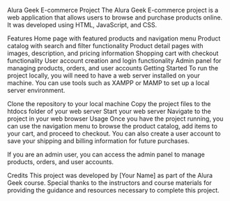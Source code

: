 Alura Geek E-commerce Project
The Alura Geek E-commerce project is a web application that allows users to browse and purchase products online. It was developed using HTML, JavaScript, and CSS.

Features
Home page with featured products and navigation menu
Product catalog with search and filter functionality
Product detail pages with images, description, and pricing information
Shopping cart with checkout functionality
User account creation and login functionality
Admin panel for managing products, orders, and user accounts
Getting Started
To run the project locally, you will need to have a web server installed on your machine. You can use tools such as XAMPP or MAMP to set up a local server environment.

Clone the repository to your local machine
Copy the project files to the htdocs folder of your web server
Start your web server
Navigate to the project in your web browser
Usage
Once you have the project running, you can use the navigation menu to browse the product catalog, add items to your cart, and proceed to checkout. You can also create a user account to save your shipping and billing information for future purchases.

If you are an admin user, you can access the admin panel to manage products, orders, and user accounts.

Credits
This project was developed by [Your Name] as part of the Alura Geek course. Special thanks to the instructors and course materials for providing the guidance and resources necessary to complete this project.
